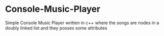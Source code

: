 # Console-Music-Player
Simple Console Music Player written in c++ where the songs are nodes in a doubly linked list and they posses some attributes 

